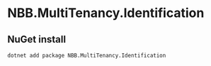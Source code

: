 # NBB.MultiTenancy.Identification

## NuGet install
```
dotnet add package NBB.MultiTenancy.Identification
```

